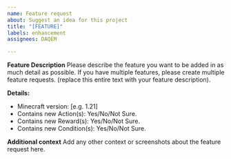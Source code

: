 ```yaml
---
name: Feature request
about: Suggest an idea for this project
title: "[FEATURE]"
labels: enhancement
assignees: DAQEM

---
```


**Feature Description**
Please describe the feature you want to be added in as much detail as possible. If you have multiple features, please create multiple feature requests. (replace this entire text with your feature description).

**Details:**
 - Minecraft version: [e.g. 1.21]
 - Contains new Action(s): Yes/No/Not Sure.
 - Contains new Reward(s): Yes/No/Not Sure.
 - Contains new Condition(s): Yes/No/Not Sure.

**Additional context**
Add any other context or screenshots about the feature request here.
